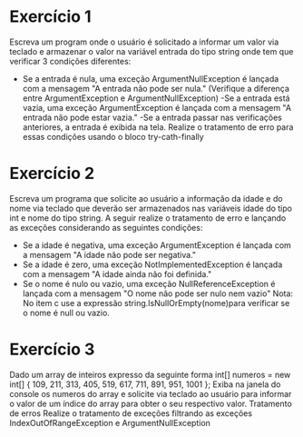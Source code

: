 ﻿# Exercício 1

Escreva um program onde o usuário é solicitado a informar um valor via teclado e armazenar o valor na
variável entrada do tipo string onde tem que verificar 3 condições diferentes:

- Se a entrada é nula, uma exceção ArgumentNullException é lançada com a mensagem "A entrada não pode ser
nula." (Verifique a diferença entre ArgumentException e ArgumentNullException)
-Se a entrada está vazia, uma exceção ArgumentException é lançada com a mensagem "A entrada não pode estar
vazia."
-Se a entrada passar nas verificações anteriores, a entrada é exibida na tela.
Realize o tratamento de erro para essas condições usando o bloco try-cath-finally

# Exercício 2

Escreva um programa que solicite ao usuário a informação da idade e do nome via teclado que deverão ser
armazenados nas variáveis idade do tipo int e nome do tipo string.
A seguir realize o tratamento de erro e lançando as exceções considerando as seguintes condições:

- Se a idade é negativa, uma exceção ArgumentException é lançada com a mensagem "A idade não pode ser
negativa."
- Se a idade é zero, uma exceção NotImplementedException é lançada com a mensagem "A idade ainda não foi
definida."
- Se o nome é nulo ou vazio, uma exceção NullReferenceException é lançada com a mensagem "O nome não pode
ser nulo nem vazio"
Nota: No item c use a expressão string.IsNullOrEmpty(nome)para verificar se o nome é null ou
vazio.

# Exercício 3

Dado um array de inteiros expresso da seguinte forma
int[] numeros = new int[] { 109, 211, 313, 405, 519, 617, 711, 891, 951, 1001 };
Exiba na janela do console os numeros do array e solicite via teclado ao usuário para informar o valor de um índice
do array para obter o seu respectivo valor.
Tratamento de erros
Realize o tratamento de exceções filtrando as exceções IndexOutOfRangeException e ArgumentNullException